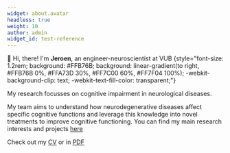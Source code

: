 ```yaml
---
widget: about.avatar
headless: true
weight: 10
author: admin
widget_id: test-reference
---
```

👋 Hi, there! I'm **Jeroen**, an engineer-neuroscientist at VUB
{style="font-size: 1.2rem; background: #FFB76B; background: linear-gradient(to right, #FFB76B 0%, #FFA73D 30%, #FF7C00 60%, #FF7F04 100%); -webkit-background-clip: text; -webkit-text-fill-color: transparent;"}

My research focusses on cognitive impairment in neurological diseases. 

My team aims to understand how neurodegenerative diseases affect specific cognitive functions and leverage this knowledge into novel treatments to improve cognitive functioning. You can find my main research interests and projects [here](/project/) 

Check out my [CV](/about/) or in [PDF](/static/uploads/resume.pdf)




